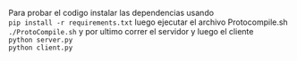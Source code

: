 Para probar el codigo instalar las dependencias usando  
```pip install -r requirements.txt```
luego ejecutar el archivo Protocompile.sh  
```./ProtoCompile.sh```
y por ultimo correr el servidor y luego el cliente  
```python server.py```  
```python client.py```
